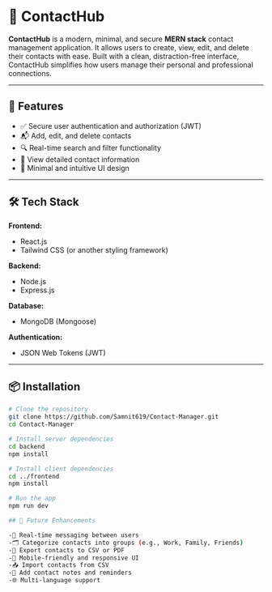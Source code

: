 # 📇 ContactHub

**ContactHub** is a modern, minimal, and secure **MERN stack** contact management application. It allows users to create, view, edit, and delete their contacts with ease. Built with a clean, distraction-free interface, ContactHub simplifies how users manage their personal and professional connections.

---

## 🚀 Features

- ✅ Secure user authentication and authorization (JWT)  
- 📬 Add, edit, and delete contacts  
- 🔍 Real-time search and filter functionality  
- 🧾 View detailed contact information  
- 🎨 Minimal and intuitive UI design

---

## 🛠️ Tech Stack

**Frontend:**  
- React.js  
- Tailwind CSS (or another styling framework)

**Backend:**  
- Node.js  
- Express.js  

**Database:**  
- MongoDB (Mongoose)

**Authentication:**  
- JSON Web Tokens (JWT)

---

## 📦 Installation

```bash
# Clone the repository
git clone https://github.com/Samnit619/Contact-Manager.git
cd Contact-Manager

# Install server dependencies
cd backend
npm install

# Install client dependencies
cd ../frontend
npm install

# Run the app
npm run dev

## 🧠 Future Enhancements

-💬 Real-time messaging between users
-🗂️ Categorize contacts into groups (e.g., Work, Family, Friends)
-📄 Export contacts to CSV or PDF
-📱 Mobile-friendly and responsive UI
-📥 Import contacts from CSV
-🔔 Add contact notes and reminders
-🌐 Multi-language support

